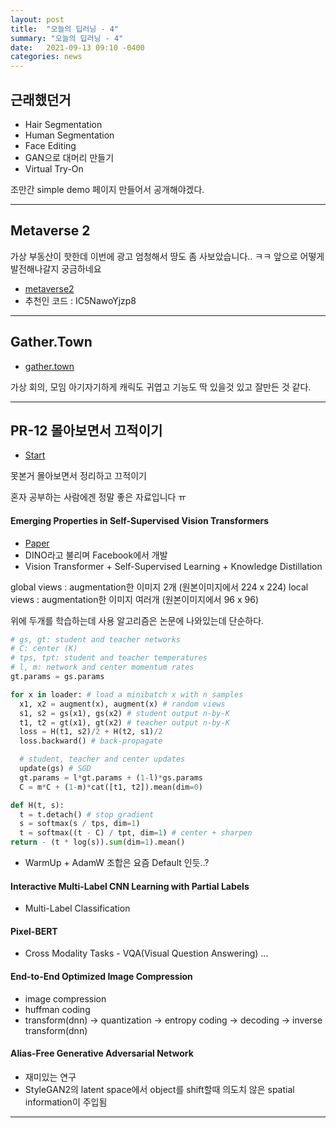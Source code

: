 ```yaml
---
layout: post
title:  "오늘의 딥러닝 - 4"
summary: "오늘의 딥러닝 - 4"
date:   2021-09-13 09:10 -0400
categories: news
---
```


## 근래했던거

- Hair Segmentation
- Human Segmentation
- Face Editing
- GAN으로 대머리 만들기
- Virtual Try-On

조만간 simple demo 페이지 만들어서 공개해야겠다.

---

## Metaverse 2

가상 부동산이 핫한데 이번에 광고 엄청해서 땅도 좀 사보았습니다.. ㅋㅋ 앞으로 어떻게 발전해나갈지 궁금하네요

- [metaverse2](https://www.metaverse2.com/signup/IC5NawoYjzp8)
- 추천인 코드 : IC5NawoYjzp8

---

## Gather.Town

- [gather.town](https://www.gather.town/)

가상 회의, 모임 아기자기하게 캐릭도 귀엽고 기능도 딱 있을것 있고 잘만든 것 같다.

---

## PR-12 몰아보면서 끄적이기

- [Start](https://www.youtube.com/watch?v=iOLbznp18h8&list=PL0o99tZwBlrMV3QsZ4O79KjMHDhAJpAdW&index=18)

못본거 몰아보면서 정리하고 끄적이기

혼자 공부하는 사람에겐 정말 좋은 자료입니다 ㅠ

#### Emerging Properties in Self-Supervised Vision Transformers

- [Paper](https://arxiv.org/pdf/2104.14294.pdf)
- DINO라고 불리며 Facebook에서 개발
- Vision Transformer + Self-Supervised Learning + Knowledge Distillation

global views : augmentation한 이미지 2개 (원본이미지에서 224 x 224)
local views : augmentation한 이미지 여러개 (원본이미지에서 96 x 96)

위에 두개를 학습하는데 사용 알고리즘은 논문에 나와있는데 단순하다.

```python
# gs, gt: student and teacher networks
# C: center (K)
# tps, tpt: student and teacher temperatures
# l, m: network and center momentum rates
gt.params = gs.params

for x in loader: # load a minibatch x with n samples
  x1, x2 = augment(x), augment(x) # random views
  s1, s2 = gs(x1), gs(x2) # student output n-by-K
  t1, t2 = gt(x1), gt(x2) # teacher output n-by-K
  loss = H(t1, s2)/2 + H(t2, s1)/2
  loss.backward() # back-propagate

  # student, teacher and center updates
  update(gs) # SGD
  gt.params = l*gt.params + (1-l)*gs.params
  C = m*C + (1-m)*cat([t1, t2]).mean(dim=0)

def H(t, s):
  t = t.detach() # stop gradient
  s = softmax(s / tps, dim=1)
  t = softmax((t - C) / tpt, dim=1) # center + sharpen
return - (t * log(s)).sum(dim=1).mean()
```

- WarmUp + AdamW 조합은 요즘 Default 인듯..?

#### Interactive Multi-Label CNN Learning with Partial Labels

- Multi-Label Classification


#### Pixel-BERT

- Cross Modality Tasks - VQA(Visual Question Answering) ...

#### End-to-End Optimized Image Compression

- image compression
- huffman coding
- transform(dnn) -> quantization -> entropy coding -> decoding -> inverse transform(dnn)

#### Alias-Free Generative Adversarial Network

- 재미있는 연구
- StyleGAN2의 latent space에서 object를 shift할때 의도치 않은 spatial information이 주입됨

---
